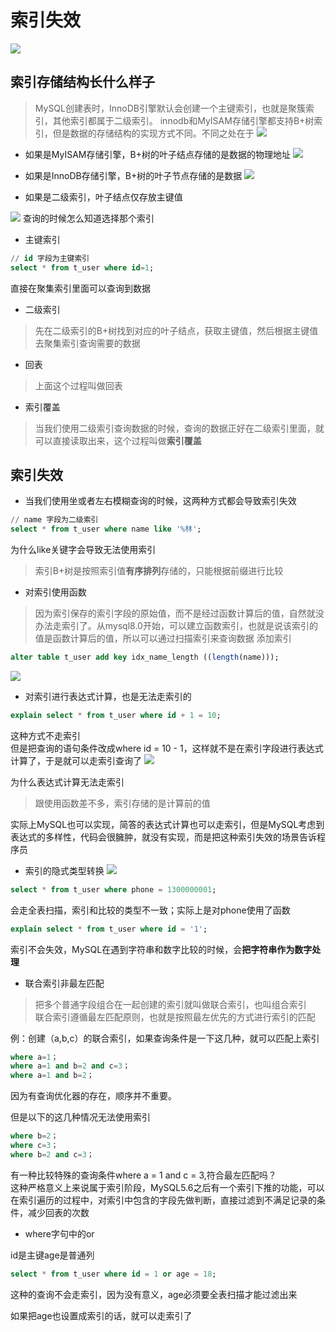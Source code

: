 # 索引失效
![](https://img-blog.csdnimg.cn/img_convert/a9e6a9708a6dbbcc65906d1338d2ae70.png)
## 索引存储结构长什么样子
> MySQL创建表时，InnoDB引擎默认会创建一个主键索引，也就是聚簇索引，其他索引都属于二级索引。
innodb和MyISAM存储引擎都支持B+树索引，但是数据的存储结构的实现方式不同。不同之处在于
![](https://img-blog.csdnimg.cn/img_convert/00730eac527c21a4034f0f9ba0218aba.png)
* 如果是MyISAM存储引擎，B+树的叶子结点存储的是数据的物理地址
![](https://img-blog.csdnimg.cn/img_convert/f287701eba9bf6f32a2d09b013bb451b.png)
* 如果是InnoDB存储引擎，B+树的叶子节点存储的是数据
![](https://img-blog.csdnimg.cn/img_convert/ef726d7287b854ea4862f7442d8012ec.png)

* 如果是二级索引，叶子结点仅存放主键值

![](https://img-blog.csdnimg.cn/img_convert/7dd91be9fe584d94a4d71572ae7214d0.png)
查询的时候怎么知道选择那个索引
* 主键索引
```sql
// id 字段为主键索引
select * from t_user where id=1;
```
直接在聚集索引里面可以查询到数据

* 二级索引
> 先在二级索引的B+树找到对应的叶子结点，获取主键值，然后根据主键值去聚集索引查询需要的数据

* 回表
> 上面这个过程叫做回表
* 索引覆盖
> 当我们使用二级索引查询数据的时候，查询的数据正好在二级索引里面，就可以直接读取出来，这个过程叫做**索引覆盖**

## 索引失效
* 当我们使用坐或者左右模糊查询的时候，这两种方式都会导致索引失效
```sql
// name 字段为二级索引
select * from t_user where name like '%林';
```
为什么like关键字会导致无法使用索引
> 索引B+树是按照索引值**有序排列**存储的，只能根据前缀进行比较

* 对索引使用函数
> 因为索引保存的索引字段的原始值，而不是经过函数计算后的值，自然就没办法走索引了。从mysql8.0开始，可以建立函数索引，也就是说该索引的值是函数计算后的值，所以可以通过扫描索引来查询数据
添加索引
```sql
alter table t_user add key idx_name_length ((length(name)));
```
![](https://img-blog.csdnimg.cn/img_convert/56fc9a5a9b35d933f810e5213b3c8acb.png)

* 对索引进行表达式计算，也是无法走索引的
```sql
explain select * from t_user where id + 1 = 10;
```
这种方式不走索引  
但是把查询的语句条件改成where id = 10 - 1，这样就不是在索引字段进行表达式计算了，于是就可以走索引查询了
![](https://img-blog.csdnimg.cn/img_convert/96c3132ade7b161a5c2a3c051b337402.png)

为什么表达式计算无法走索引
> 跟使用函数差不多，索引存储的是计算前的值

实际上MySQL也可以实现，简答的表达式计算也可以走索引，但是MySQL考虑到表达式的多样性，代码会很臃肿，就没有实现，而是把这种索引失效的场景告诉程序员

* 索引的隐式类型转换
![](https://img-blog.csdnimg.cn/img_convert/e7aa91ce5e699ff0c6c357f6b1e70597.png)
```sql
select * from t_user where phone = 1300000001;
```
会走全表扫描，索引和比较的类型不一致；实际上是对phone使用了函数
```sql
explain select * from t_user where id = '1';
```
索引不会失效，MySQL在遇到字符串和数字比较的时候，会**把字符串作为数字处理**


* 联合索引非最左匹配

> 把多个普通字段组合在一起创建的索引就叫做联合索引，也叫组合索引  
> 联合索引遵循最左匹配原则，也就是按照最左优先的方式进行索引的匹配

例：创建（a,b,c）的联合索引，如果查询条件是一下这几种，就可以匹配上索引
```sql
where a=1；
where a=1 and b=2 and c=3；
where a=1 and b=2；
```
因为有查询优化器的存在，顺序并不重要。  

但是以下的这几种情况无法使用索引
```sql
where b=2；
where c=3；
where b=2 and c=3；
```
有一种比较特殊的查询条件where a = 1 and c = 3,符合最左匹配吗？  
这种严格意义上来说属于索引阶段，MySQL5.6之后有一个索引下推的功能，可以在索引遍历的过程中，对索引中包含的字段先做判断，直接过滤到不满足记录的条件，减少回表的次数   

* where字句中的or

id是主键age是普通列
```sql
select * from t_user where id = 1 or age = 18;
```
这种的查询不会走索引，因为没有意义，age必须要全表扫描才能过滤出来  

如果把age也设置成索引的话，就可以走索引了


